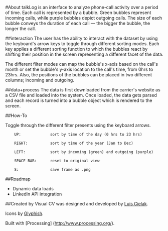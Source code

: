 #About
talkLog is an interface to analyze phone-call activity over a period of time.
Each call is represented by a bubble. Green bubbles represent incoming calls, while purple bubbles depict outgoing calls. The size of each bubble conveys the duration of each call ― the bigger the bubble, the longer the call.

##interaction
The user has the ability to interact with the dataset by using the keyboard's arrow keys to toggle through different sorting modes. Each key applies a different sorting function to which the bubbles react by shifting their position in the screen representing a different facet of the data.

The different filter modes can map the bubble's x-axis based on the call's month or set the bubble's y-axis location to the call's time, from 0hrs to 23hrs. Also, the positions of the bubbles can be placed in two different columns; incoming and outgoing.

##data+process
The data is first downloaded from the carrier's website as a CSV file and loaded into the system. Once loaded, the data gets parsed and each record is turned into a bubble object which is rendered to the screen.

##How-To

Toggle through the different filter presents using the keyboard arrows.
		
		UP: 			sort by time of the day (0 hrs to 23 hrs)
		
		RIGHT:			sort by time of the year (Jan to Dec)

		LEFT:			sort by incoming (green) and outgoing (purple)

		SPACE BAR:		reset to original view

		S:				save frame as .png


		




##Roadmap
- Dynamic data loads
- LinkedIn API integration

##Created by
Visual CV was designed and developed by [Luis Cielak](http://twitter.com/luiscielak/).

Icons by [Glyphish](http://www.glyphish.com/).

Built with [Processing] (http://www.processing.org/).


